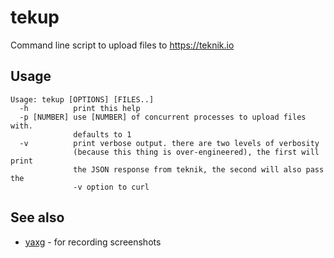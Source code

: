 # tekup
Command line script to upload files to https://teknik.io

## Usage

```
Usage: tekup [OPTIONS] [FILES..]
  -h          print this help
  -p [NUMBER] use [NUMBER] of concurrent processes to upload files with.
              defaults to 1
  -v          print verbose output. there are two levels of verbosity
              (because this thing is over-engineered), the first will print
              the JSON response from teknik, the second will also pass the
              -v option to curl
```

## See also

* [yaxg](https://github.com/DanielFGray/yaxg) - for recording screenshots
